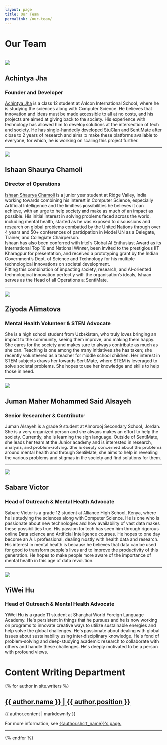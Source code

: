 ```yaml
---
layout: page
title: Our Team
permalink: /our-team/
---
```


# Our Team

<br>
<div class="member">
    <img src="/images/me.jpeg">
    <h2>Achintya Jha</h2>
    <h3>Founder and Developer</h3>
    <p>
        <a href="https://achintyajha.in">Achintya Jha</a> is a class 12 student at Ahlcon International School, where he is studying the sciences along with Computer Science. He believes that innovation and ideas must be made accessible to all at no costs, and his projects are aimed at giving back to the society.
        His experience with technology has allowed him to develop solutions at the intersection of tech and society. He has single-handedly developed <a href="https://talk.sentimate.ml">StuClan</a> and <a href="https://sentimate.ml">SentiMate</a> after close to 2 years of research and aims to make these platforms available to everyone, for which, he is working on scaling this project further.
    </p>
</div>
<hr>

<div class="member">
    <img src="/images/ishaan.jpeg">
    <h2>Ishaan Shaurya Chamoli</h2>
    <h3>Director of Operations</h3>
    <p><a href="https://www.linkedin.com/in/ishaanchamoli">Ishaan Shaurya Chamoli</a> is a junior year student at Ridge Valley, India working towards combining his interest in Computer Science, especially Artificial Intelligence and the limitless possibilities he believes it can achieve, with an urge to help society and make as much of an impact as possible.
His initial interest in solving problems faced across the world, including mental health, started as he was exposed to discussions and research on global problems combatted by the United Nations through over 4 years and 50+ conferences of participation in Model UN as a Delegate, Trainer, and Collegiate Chairperson.
<br />
Ishaan has also been conferred with Intel’s Global AI Enthusiast Award as its International Top 10 and National Winner, been invited to the prestigious IIT Kharagpur for presentation, and received a prototyping grant by the Indian Government’s Dept. of Science and Technology for his multiple technological innovations on societal development.
<br />
Fitting this combination of impacting society, research, and AI-oriented technological innovation perfectly with the organisation’s ideals, Ishaan serves as the Head of all Operations at SentiMate.

</p>
</div>
<hr>

<div class="member">
    <img src="/images/ziyoda.jpeg">
    <h2>Ziyoda Alimatova</h2>
    <h3>Mental Health Volunteer & STEM Advocate</h3>
    <p>
    She is a high school student from Uzbekistan, who truly loves bringing an impact to the community, seeing them improve, and making them happy. She cares for the society and makes sure to always contribute as much as she can. Teaching is one among the many initiatives she has taken; she recently volunteered as a teacher for middle school children. Her interest in STEM subjects draws her towards SentiMate, where STEM is leveraged to solve societal problems. She hopes to use her knowledge and skills to help those in need.
    </p>
</div>
<hr>
<div class="member">
    <img src="/images/juman.jpeg">
    <h2>Juman Maher Mohammed Said Alsayeh</h2>
    <h3>Senior Researcher & Contributor</h3>
    <p>
    Juman Alsayeh is a grade 9 student at Almorooj Secondary School, Jordan. She is a very organized person and she always makes an effort to help the society. Currently, she is learning the sign language.
    Outside of SentiMate, she leads her team at the Junior academy and is interested in research, analysis, and problem-solving.
    She is deeply concerned about the problems around mental health and through SentiMate, she aims to help in revealing the various problems and stigmas in the society and find solutions for them.
    </p>
</div>
<hr>
<div class="member">
    <img class="member-img" src="/images/sabare.jpeg">
    <h2>Sabare Victor</h2>
    <h3>Head of Outreach & Mental Health Advocate</h3>
    <p>
    Sabare Victor is a grade 12 student at Alliance High School, Kenya, where he is studying the sciences along with Computer Science. He is one who is passionate about new technologies and how availability of vast data makes these possibilities true. His passion for tech has seen him through rigorous online Data science and Artificial Intelligence courses. He hopes to one day become an A.I. professional, dealing mostly with health data and research. His interest in mental health is because he believes that data can be used for good to transform people's lives and to improve the productivity of this generation. He hopes to make people more aware of the importance of mental health in this age of data revolution.
    </p>
</div>
<hr>
<div class="member">
    <img class="member-img" src="/images/yiwei.jpeg">
    <h2>YiWei Hu</h2>
    <h3>Head of Outreach & Mental Health Advocate</h3>
    <p>
    YiWei Hu is a grade 11 student at Shanghai World Foreign Language Academy. He's persistent in things that he pursues and he is now working on programs to innovate creative ways to utilize sustainable energies and help solve the global challenges. He's passionate about dealing with global issues about sustainability using inter-disciplinary knowledge.  He's fond of problem-solving and deep-studying academic research to collaborate with others and handle these challenges. He's deeply motivated to be a person with profound views.
    </p>

</div>

<h1 id="writers">Content Writing Department</h1>

<div class="author-link">
  {% for author in site.writers %}
  <div class="member">
    <img src="{{author.pic}}" alt="" />
      <h2>
        <a href="{{ author.url }}">{{ author.name }} | {{ author.position }}</a>
      </h2>
    <p>{{ author.content | markdownify }}</p>
    <p>
      For more information, see
      <a href="{{ author.url }}">{{author.short_name}}'s page.</a>
    </p>
  </div>
  <hr>
{% endfor %}

</div>
